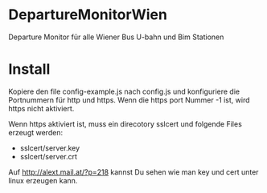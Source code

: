 # DepartureMonitorWien

Departure Monitor für alle Wiener Bus U-bahn und Bim Stationen

# Install

Kopiere den file config-example.js nach config.js und konfiguriere die
Portnummern für http und https. Wenn die https port Nummer -1 ist, wird
https nicht aktiviert.

Wenn https aktiviert ist, muss ein direcotory sslcert und folgende Files
erzeugt werden:

* sslcert/server.key
* sslcert/server.crt

Auf http://alext.mail.at/?p=218 kannst Du sehen wie man key und cert 
unter linux erzeugen kann.
